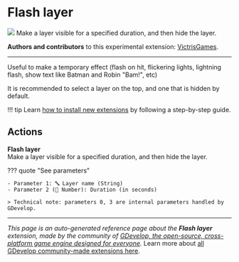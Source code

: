 # Flash layer

<img src="https://resources.gdevelop-app.com/assets/Icons/flash-outline.svg" class="extension-icon"></img>
Make a layer visible for a specified duration, and then hide the layer.

**Authors and contributors** to this experimental extension: [VictrisGames](https://gd.games/VictrisGames).

---

Useful to make a temporary effect (flash on hit, flickering lights, lightning flash, show text like Batman and Robin "Bam!", etc)

It is recommended to select a layer on the top, and one that is hidden by default.

!!! tip
    Learn [how to install new extensions](/gdevelop5/extensions/search) by following a step-by-step guide.

## Actions

**Flash layer**  
Make a layer visible for a specified duration, and then hide the layer.

??? quote "See parameters"

    - Parameter 1: 🔤 Layer name (String)
    - Parameter 2 (🔢 Number): Duration (in seconds)

    > Technical note: parameters 0, 3 are internal parameters handled by GDevelop.




---

*This page is an auto-generated reference page about the **Flash layer** extension, made by the community of [GDevelop, the open-source, cross-platform game engine designed for everyone](https://gdevelop.io/).* Learn more about [all GDevelop community-made extensions here](/gdevelop5/extensions).